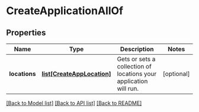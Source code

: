 # CreateApplicationAllOf

## Properties
Name | Type | Description | Notes
------------ | ------------- | ------------- | -------------
**locations** | [**list[CreateAppLocation]**](CreateAppLocation.md) | Gets or sets a collection of locations your application will run. | [optional] 

[[Back to Model list]](../README.md#documentation-for-models) [[Back to API list]](../README.md#documentation-for-api-endpoints) [[Back to README]](../README.md)


